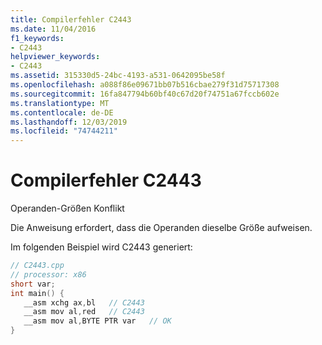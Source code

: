 ```yaml
---
title: Compilerfehler C2443
ms.date: 11/04/2016
f1_keywords:
- C2443
helpviewer_keywords:
- C2443
ms.assetid: 315330d5-24bc-4193-a531-0642095be58f
ms.openlocfilehash: a088f86e09671bb07b516cbae279f31d75717308
ms.sourcegitcommit: 16fa847794b60bf40c67d20f74751a67fccb602e
ms.translationtype: MT
ms.contentlocale: de-DE
ms.lasthandoff: 12/03/2019
ms.locfileid: "74744211"
---
```

# <a name="compiler-error-c2443"></a>Compilerfehler C2443

Operanden-Größen Konflikt

Die Anweisung erfordert, dass die Operanden dieselbe Größe aufweisen.

Im folgenden Beispiel wird C2443 generiert:

```cpp
// C2443.cpp
// processor: x86
short var;
int main() {
   __asm xchg ax,bl   // C2443
   __asm mov al,red   // C2443
   __asm mov al,BYTE PTR var   // OK
}
```
